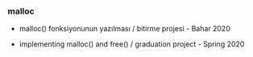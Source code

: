 ### malloc

- malloc() fonksiyonunun yazılması / bitirme projesi - Bahar 2020

- implementing malloc() and free() / graduation project - Spring 2020
